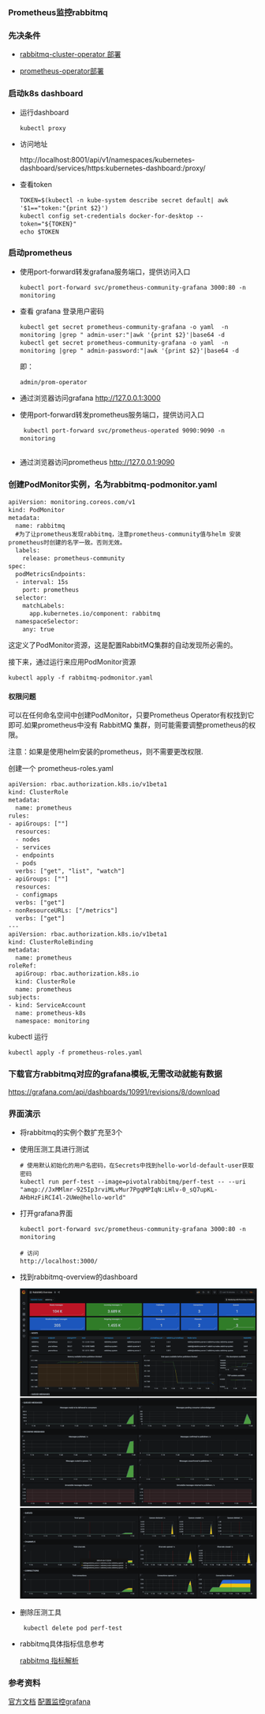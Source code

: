 ### Prometheus监控rabbitmq


### 先决条件

- [rabbitmq-cluster-operator 部署](https://github.com/rabbitmq/cluster-operator)

- [prometheus-operator部署](https://github.com/paradeum-team/operator-env/blob/main/prometheus-operator/Mac-docker-kubenetes-helm3%E5%AE%89%E8%A3%85prometheus-operator.md)


### 启动k8s dashboard

- 运行dashboard
	
	```
	kubectl proxy
	```

- 访问地址

	http://localhost:8001/api/v1/namespaces/kubernetes-dashboard/services/https:kubernetes-dashboard:/proxy/

- 查看token

	```
	TOKEN=$(kubectl -n kube-system describe secret default| awk '$1=="token:"{print $2}')
	kubectl config set-credentials docker-for-desktop --token="${TOKEN}"
	echo $TOKEN
	
	```
	
### 启动prometheus

- 使用port-forward转发grafana服务端口，提供访问入口

	```
	kubectl port-forward svc/prometheus-community-grafana 3000:80 -n monitoring
	
	```

- 查看 grafana 登录用户密码
	
	```
	kubectl get secret prometheus-community-grafana -o yaml  -n monitoring |grep " admin-user:"|awk '{print $2}'|base64 -d
	kubectl get secret prometheus-community-grafana -o yaml  -n monitoring |grep " admin-password:"|awk '{print $2}'|base64 -d
	
	```
	
	即：
	
	```
	admin/prom-operator
	
	```

- 通过浏览器访问grafana http://127.0.0.1:3000
- 使用port-forward转发prometheus服务端口，提供访问入口

    ```
     kubectl port-forward svc/prometheus-operated 9090:9090 -n monitoring
      
    ```

- 通过浏览器访问prometheus http://127.0.0.1:9090

###  创建PodMonitor实例，名为rabbitmq-podmonitor.yaml

```
apiVersion: monitoring.coreos.com/v1
kind: PodMonitor
metadata:
  name: rabbitmq
  #为了让prometheus发现rabbitmq，注意prometheus-community值与helm 安装prometheus时创建的名字一致。否则无效。
  labels:
    release: prometheus-community
spec:
  podMetricsEndpoints:
  - interval: 15s
    port: prometheus
  selector:
    matchLabels:
      app.kubernetes.io/component: rabbitmq
  namespaceSelector:
    any: true
```

这定义了PodMonitor资源，这是配置RabbitMQ集群的自动发现所必需的。

接下来，通过运行来应用PodMonitor资源

```
kubectl apply -f rabbitmq-podmonitor.yaml
```

#### 权限问题

可以在任何命名空间中创建PodMonitor，只要Prometheus Operator有权找到它即可.如果prometheus中没有 RabbitMQ 集群，则可能需要调整prometheus的权限。 

注意：如果是使用helm安装的prometheus，则不需要更改权限.

创建一个 prometheus-roles.yaml

```
apiVersion: rbac.authorization.k8s.io/v1beta1
kind: ClusterRole
metadata:
  name: prometheus
rules:
- apiGroups: [""]
  resources:
  - nodes
  - services
  - endpoints
  - pods
  verbs: ["get", "list", "watch"]
- apiGroups: [""]
  resources:
  - configmaps
  verbs: ["get"]
- nonResourceURLs: ["/metrics"]
  verbs: ["get"]
---
apiVersion: rbac.authorization.k8s.io/v1beta1
kind: ClusterRoleBinding
metadata:
  name: prometheus
roleRef:
  apiGroup: rbac.authorization.k8s.io
  kind: ClusterRole
  name: prometheus
subjects:
- kind: ServiceAccount
  name: prometheus-k8s
  namespace: monitoring

```

kubectl 运行

```
kubectl apply -f prometheus-roles.yaml
```

### 下载官方rabbitmq对应的grafana模板,无需改动就能有数据

https://grafana.com/api/dashboards/10991/revisions/8/download


### 界面演示

- 将rabbitmq的实例个数扩充至3个
- 使用压测工具进行测试
	
	```
	# 使用默认初始化的用户名密码，在Secrets中找到hello-world-default-user获取密码
    kubectl run perf-test --image=pivotalrabbitmq/perf-test -- --uri "amqp://JxMMlmr-925Ip3rviMLvMur7PgqMPIqN:LHlv-0_sQ7upKL-AHbHzFiRCI4l-2UWe@hello-world" 
	```
	
- 打开grafana界面
	
	```
	kubectl port-forward svc/prometheus-community-grafana 3000:80 -n monitoring
	
	# 访问
	http://localhost:3000/
	```
	
- 找到rabbitmq-overview的dashboard

	![](./images/rabbitmq-dashboard1.png)
	![](./images/rabbitmq-dashboard2.png)
	![](./images/rabbitmq-dashboard3.png)

- 删除压测工具

	```
     kubectl delete pod perf-test
    ```
- rabbitmq具体指标信息参考

	[rabbitmq 指标解析](https://www.rabbitmq.com/prometheus.html#grafana-configuration)

	


### 参考资料

[官方文档](https://www.rabbitmq.com/kubernetes/operator/operator-monitoring.html)
[配置监控grafana](https://www.rabbitmq.com/prometheus.html#grafana-configuration)